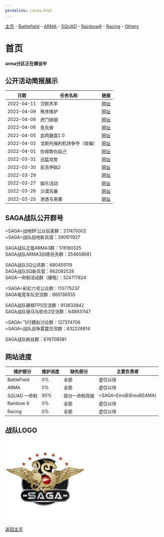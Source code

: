 ```yaml
---
permalink: /arma.html
---
```

[主页](https://saga2003.github.io/)   -  [Battlefield](https://saga2003.github.io/battlefield.html)   -   [ARMA](https://saga2003.github.io/arma.html)   -   [SQUAD](https://saga2003.github.io/squad.html)   -   [Rainbow6](https://saga2003.github.io/rainbow6.html)   -   [Racing](https://saga2003.github.io/racing.html)   -   [Others](https://saga2003.github.io/others.html)
# 首页

**arma分区正在建设中**

## 公开活动简报展示

日期|任务名称|链接
---|---|---
2022-04-11|沉默羔羊|[网址](/arma/briefing/20220411.md)
2022-04-09|秩序维护|[网址](/arma/briefing/20220409.md)
2022-04-08|虎门销烟|[网址](/arma/briefing/20220408.md)
2022-04-06|急先锋|[网址](/arma/briefing/20220406.md)
2022-04-05|血肉磨盘1.0|[网址](/arma/briefing/20220405.md)
2022-04-02|戈斯托梅利机场争夺（改编）|[网址](/arma/briefing/20220402.md)
2022-04-01|你得靠你自己|[网址](/arma/briefing/20220401.md)
2022-03-31|迅猛攻势|[网址](/arma/briefing/20220331.md)
2022-03-30|反击伊始2|[网址](/arma/briefing/20220330.md)
2022-03-29||[网址](/arma/briefing/20220329.md)
2022-03-27|娱乐活动|[网址](/arma/briefing/20220327.md)
2022-03-26|沙漠风暴|[网址](/arma/briefing/20220326.md)
2022-03-25|渗透与突袭|[网址](/arma/briefing/20220325.md)

## SAGA战队公开群号

=SAGA=战地BF公众玩家群：217470002  
=SAGA=战队战地新兵营：390611927  

SAGA战队正版ARMA3群：178180325  
SAGA战队ARMA3训练任务群：254658681  

SAGA战队SQ公共群：680455119  
SAGA战队SQ新兵营：662092528  
SAGA一命制活动群（硬核）：524717824  

=SAGA=彩虹六号公众群：113775237  
SAGA电竞车队交流群：665136555  

SAGA战队硬核FPS交流群：913632842  
SAGA战队骑马与砍杀2交流群：648931147  

=SAGA=飞行模拟讨论群：127374706  
=SAGA=战队战争雷霆交流群：832226814  

SAGA战队粉丝群：676708581 

## 网站进度

维护部分 | 维护进度 | 缺失部分 | 主要负责者
---|---|---|---
BattleField | 0% | 全部 | 虚位以待
ARMA | 0% | 全部 | 虚位以待
SQUAD 一命制 | 90% | 部分一命制简报 | =SAGA=EmoB(EmoBSAMA)
Rainbow 6 | 0% | 全部 | 虚位以待
Racing | 0% | 全部 | 虚位以待

## 战队LOGO
![SAGA](image/SAGA_LOGO.png)

[返回主页](https://saga2003.github.io/)
